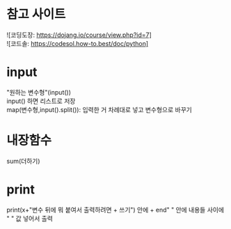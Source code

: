 # 참고 사이트
![코딩도장: https://dojang.io/course/view.php?id=7]  
![코드솔: https://codesol.how-to.best/doc/python]  
# input
"원하는 변수형"(input())  
input() 하면 리스트로 저장  
map(변수형,input().split()): 입력한 거 차례대로 넣고 변수형으로 바꾸기  
# 내장함수
sum(더하기)  
# print
print(x+"변수 뒤에 뭐 붙여서 출력하려면 + 쓰기")
안에 + end" " 안에 내용들 사이에 " " 값 넣어서 출력
